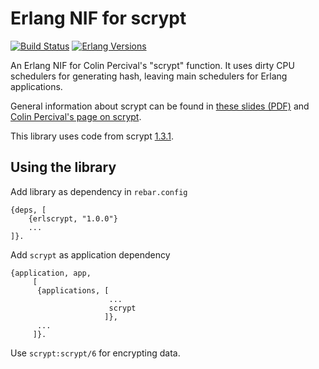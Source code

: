 Erlang NIF for scrypt
=====================

[![Build Status](https://github.com/kpy3/erlscrypt/workflows/Test/badge.svg)](https://github.com/kpy3/erlscrypt/actions?query=branch%3Amaster+workflow%3A"Test") [![Erlang Versions](https://img.shields.io/badge/Supported%20Erlang%2FOTP-21.0%20to%2023.0-blue)](http://www.erlang.org)


An Erlang NIF for Colin Percival's "scrypt" function. It uses dirty CPU schedulers for
generating hash, leaving main schedulers for Erlang applications.   

General information about scrypt can be found in [these slides (PDF)](http://www.tarsnap.com/scrypt/scrypt-slides.pdf)
and [Colin Percival's page on scrypt](http://www.tarsnap.com/scrypt.html).

This library uses code from scrypt [1.3.1](https://github.com/Tarsnap/scrypt/tree/1.3.1).

Using the library
-----
Add library as dependency in `rebar.config` 

    {deps, [
        {erlscrypt, "1.0.0"}
        ...
    ]}.

Add `scrypt` as application dependency

    {application, app,
         [
          {applications, [
                          ...
                          scrypt
                         ]},
          ...
         ]}. 

Use `scrypt:scrypt/6` for encrypting data.

